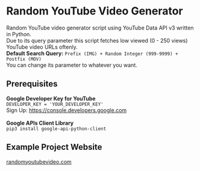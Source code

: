 # Random YouTube Video Generator
Random YouTube video generator script using YouTube Data API v3 written in Python. <br />
Due to its query parameter this script fetches low viewed (0 - 250 views) YouTube video URLs oftenly. <br />
**Default Search Query:** `Prefix (IMG) + Random Integer (999-9999) + Postfix (MOV)` <br />
You can change its parameter to whatever you want. <br />

## Prerequisites
**Google Developer Key for YouTube** <br />
`DEVELOPER_KEY = 'YOUR_DEVELOPER_KEY'` <br />
Sign Up: https://console.developers.google.com <br /><br />
**Google APIs Client Library** <br />
`pip3 install google-api-python-client`

## Example Project Website
[randomyoutubevideo.com](https://www.randomyoutubevideo.com)
